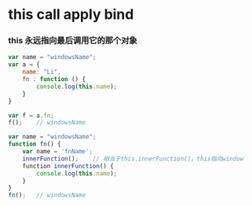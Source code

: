 # this call apply bind
### this 永远指向最后调用它的那个对象
```js
var name = "windowsName";
var a = {
    name: "Li",
    fn : function () {
        console.log(this.name);
    }
}

var f = a.fn;
f();    // windowsName
```
```js
var name = "windowsName";
function fn() {
    var name = 'fnName';
    innerFunction();    // 相当于this.innerFunction()，this指向window
    function innerFunction() {
        console.log(this.name);
    }
}
fn();   // windowsName
```
